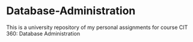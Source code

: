 # Database-Administration
This is a university repository of my personal assignments for course CIT 360: Database Administration
